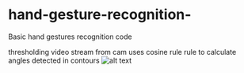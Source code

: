 # hand-gesture-recognition-
Basic hand gestures recognition code


thresholding video stream from cam 
uses cosine rule rule to calculate angles detected in contours 
![alt text](http://simulation-math.com/VideoTrig/LawOfCosines.png)

  
